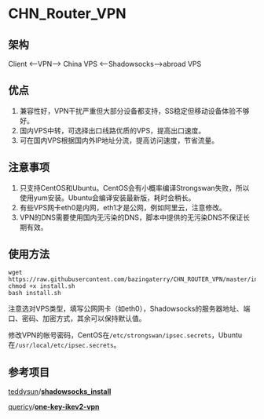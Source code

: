 # CHN_Router_VPN

## 架构

Client <—VPN—> China VPS <—Shadowsocks—>abroad VPS

## 优点

1. 兼容性好，VPN干扰严重但大部分设备都支持，SS稳定但移动设备体验不够好。
2. 国内VPS中转，可选择出口线路优质的VPS，提高出口速度。
3. 可在国内VPS根据国内外IP地址分流，提高访问速度，节省流量。

## 注意事项

1. 只支持CentOS和Ubuntu。CentOS会有小概率编译Strongswan失败，所以使用yum安装。Ubuntu会编译安装最新版，耗时会稍长。
2. 有些VPS网卡eth0是内网，eth1才是公网，例如阿里云，注意修改。
3. VPN的DNS需要使用国内无污染的DNS，脚本中提供的无污染DNS不保证长期有效。

## 使用方法

``` shell
wget https://raw.githubusercontent.com/bazingaterry/CHN_ROUTER_VPN/master/install.sh
chmod +x install.sh
bash install.sh
```

注意选对VPS类型，填写公网网卡（如eth0），Shadowsocks的服务器地址、端口、密码、加密方式，其余可以保持默认值。

修改VPN的帐号密码，CentOS在`/etc/strongswan/ipsec.secrets`，Ubuntu在`/usr/local/etc/ipsec.secrets`。

## 参考项目

[teddysun](https://github.com/teddysun)/[**shadowsocks_install**](https://github.com/teddysun/shadowsocks_install/)

[quericy](https://github.com/quericy)/[**one-key-ikev2-vpn**](https://github.com/quericy/one-key-ikev2-vpn)
